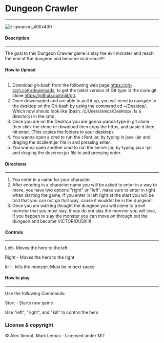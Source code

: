 # Dungeon Crawler
---
![z-qwqnzm_400x400](https://user-images.githubusercontent.com/36040707/37245679-d3264332-2469-11e8-919e-6de1382abb14.jpg)

#### Description
---
The goal to this Dungeon Crawler game is slay the evil monster and reach the end of the dungeon and become victorious!!!!
#### How to Upload
---
1. Download git-bash from the following web page https://git-scm.com/downloads, to get the latest version of Git type in the code git clone https://github.com/git/git.
2. Once downloaded and are able to pull it up, you will need to navigate to the desktop on the Git-bash by using the command cd ~/Desktop/. Which now should look like (bash: /c/Users/alecs/Desktop/: Is a directory) in the cmd.
3. Once you are on the Desktop you are gonna wanna type in git clone then click the clone or download then copy the https, and paste it then hit enter. (This copies the folders to your desktop).
4. You wanna open a cmd to run the client jar, by typing in java -jar and draging the dcclient.jar file in and pressing enter.
5. You wanna open another cmd to run the server jar, by typing java -jar and draging the dcserver.jar file in and pressing enter.
#### Directions
---
1. You enter in a name for your character.
2. After entering in a character name you will be asked to enter in a way to move, you have two options "right" or "left", make sure to enter in right when starting the game, If you enter in left right at the start you will be told that you can not go that way, cause it wouldnt be in the dungeon.
3. Once you are walking thought the dungeon you will come to a evil monster that you must slay, if you do not slay the monster you will lose, if you happen to slay the monster you can move on through out the dungeon and become VICTORIOUS!!!!!!
#### Controls
---
Left- Moves the hero to the left

Right - Moves the hero to the right

kill - kills the monster. Must be in next space

#### How to play
---
Use the following Commands:

Start - Starts new game

Use "left", "right", and "kill" to control the hero
### License & copyright
© Alec Smoot, Mark Lemus - Licensed under MIT
